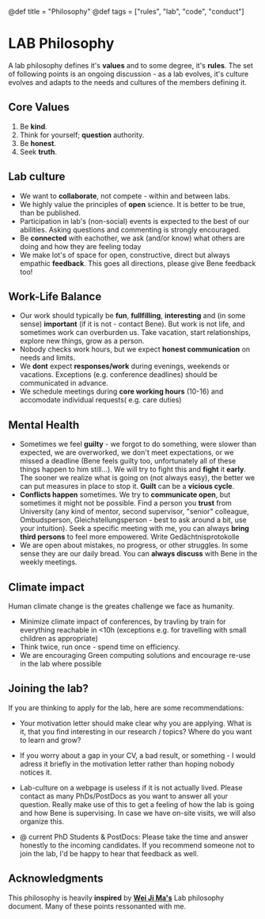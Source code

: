 @def title = "Philosophy"
@def tags = ["rules", "lab", "code", "conduct"]

# LAB Philosophy 

A lab philosophy defines it's **values** and to some degree, it's **rules**. The set of following points is an ongoing discussion - as a lab evolves, it's culture evolves and adapts to the needs and cultures of the members defining it.

## Core Values
1. Be **kind**.
1. Think for yourself; **question** authority.
1. Be **honest**.
1. Seek **truth**.


## Lab culture
- We want to **collaborate**, not compete - within and between labs.
- We highly value the principles of **open** science. It is better to be true, than be published.
- Participation in lab's (non-social) events is expected to the best of our abilities. Asking questions and commenting is strongly encouraged.
- Be **connected** with eachother, we ask (and/or know) what others are doing and how they are feeling today
- We make lot's of space for open, constructive, direct but always empathic **feedback**. This goes all directions, please give Bene feedback too!

## Work-Life Balance
- Our work should typically be **fun**, **fullfilling**, **interesting** and (in some sense) **important** (if it is not - contact Bene). But work is not life, and sometimes work can overburden us. Take vacation, start relationships, explore new things, grow as a person.
- Nobody checks work hours, but we expect **honest communication** on needs and limits.
- We **dont** expect **responses/work** during evenings, weekends or vacations. Exceptions (e.g. conference deadlines) should be communicated in advance.
- We schedule meetings during **core working hours** (10-16) and accomodate individual requests( e.g. care duties)

## Mental Health
- Sometimes we feel **guilty** - we forgot to do something, were slower than expected, we are overworked, we don't meet expectations, or we missed a deadline (Bene feels guilty too, unfortunately all of these things happen to him still...). We will try to fight this and **fight** it **early**. The sooner we realize what is going on (not always easy), the better we can put measures in place to stop it. **Guilt** can be a **vicious cycle**.
- **Conflicts happen** sometimes. We try to **communicate open**, but sometimes it might not be possible. Find a person you **trust** from University (any kind of mentor, second supervisor, "senior" colleague, Ombudsperson, Gleichstellungsperson - best to ask around a bit, use your intuition). Seek a specific meeting with me, you can always **bring third persons** to feel more empowered. Write Gedächtnisprotokolle
- We are open about mistakes, no progress, or other struggles. In some sense they are our daily bread. You can **always discuss** with Bene in the weekly meetings.

## Climate impact
Human climate change is the greates challenge we face as humanity.
- Minimize climate impact of conferences, by travling by train for everything reachable in <10h (exceptions e.g. for travelling with small children as appropriate)
- Think twice, run once - spend time on efficiency.
- We are encouraging Green computing solutions and encourage re-use in the lab where possible

## Joining the lab?
If you are thinking to apply for the lab, here are some recommendations:
- Your motivation letter should make clear why you are applying. What is it, that you find interesting in our research / topics? Where do you want to learn and grow?
- If you worry about a gap in your CV, a bad result, or something - I would adress it briefly in the motivation letter rather than hoping nobody notices it.
- Lab-culture on a webpage is useless if it is not actually lived. Please contact as many PhDs/PostDocs as you want to answer all your question. Really make use of this to get a feeling of how the lab is going and how Bene is supervising. In case we have on-site visits, we will also organize this.

- @ current PhD Students & PostDocs: Please take the time and answer honestly to the incoming candidates. If you recommend someone not to join the lab, I'd be happy to hear that feedback as well.

## Acknowledgments
This philosophy is heavily **inspired** by [**Wei Ji Ma's**](https://docs.google.com/document/d/1f6foaCkHiCkPKjO0gdKkkdm2dn1EKn5xRKZv-Ut5Dg4/) Lab philosophy document. Many of these points ressonanted with me.
